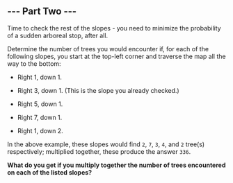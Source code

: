 ## --- Part Two ---
Time to check the rest of the slopes - you need to minimize the probability of a sudden arboreal stop, after all.
 
Determine the number of trees you would encounter if, for each of the following slopes, you start at the top-left corner and traverse the map all the way to the bottom:
 
 
- Right 1, down 1.
 
- Right 3, down 1. (This is the slope you already checked.)
 
- Right 5, down 1.
 
- Right 7, down 1.
 
- Right 1, down 2.
 
 
In the above example, these slopes would find `2`, `7`, `3`, `4`, and `2` tree(s) respectively; multiplied together, these produce the answer `336`.
 
**What do you get if you multiply together the number of trees encountered on each of the listed slopes?**
 
